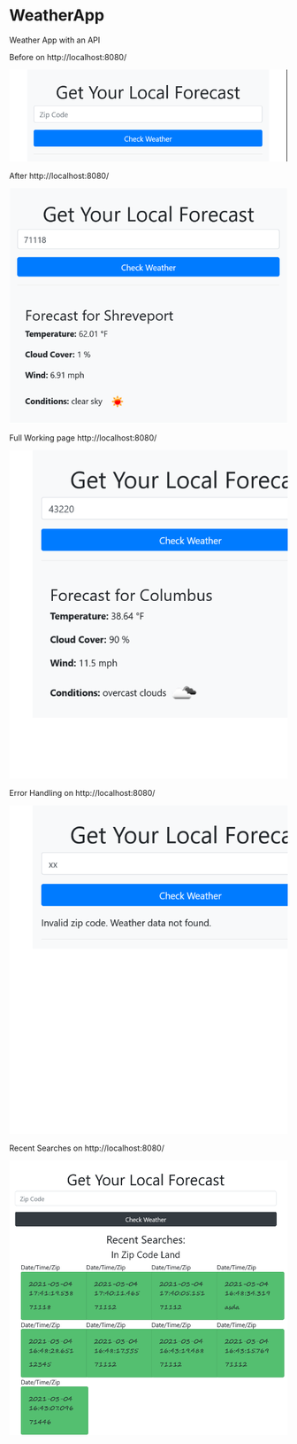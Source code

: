 # WeatherApp
 Weather App with an API
 
Before on http://localhost:8080/


![index.html](https://github.com/jadedragon21/WeatherApp/blob/main/WeatherApp/src/main/resources/static/images/Screenshot_2021-03-04%20Weather%20App%20before.png)


After http://localhost:8080/


![index.html](https://github.com/jadedragon21/WeatherApp/blob/main/WeatherApp/src/main/resources/static/images/Screenshot_2021-03-04%20Weather%20App%20after.png)


Full Working page http://localhost:8080/


![index.html](https://github.com/jadedragon21/WeatherApp/blob/main/WeatherApp/src/main/resources/static/images/Screenshot_2021-03-04%20Weather%20App%20working.png)


Error Handling on http://localhost:8080/


![index.html](https://github.com/jadedragon21/WeatherApp/blob/main/WeatherApp/src/main/resources/static/images/Screenshot_2021-03-04%20Weather%20App%20errorhandling.png)


Recent Searches on http://localhost:8080/


![index.html](https://github.com/jadedragon21/WeatherApp/blob/main/WeatherApp/src/main/resources/static/images/Screenshot_2021-03-04%20Weather%20App%20RecentSearches.png)

